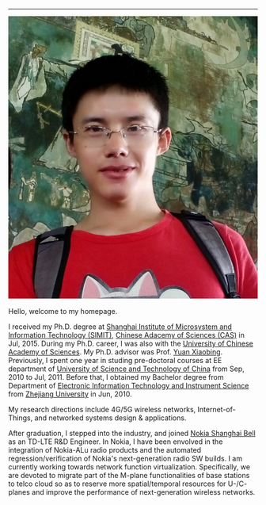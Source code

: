 ***

![Dr. Xiao Shiliang's Homepage](../imgs/personal.jpg)

Hello, welcome to my homepage.

I received my Ph.D. degree at [Shanghai Institute of Microsystem and Information Technology (SIMIT)](http://www.sim.ac.cn/), [Chinese Adacemy of Sciences (CAS)](http://www.cas.cn/) in Jul, 2015. During my Ph.D. career, I was also with the [University of Chinese Academy of Sciences](http://www.gucas.ac.cn/). My Ph.D. advisor was Prof. [Yuan Xiaobing](http://sourcedb.cas.cn/sourcedb_sim_cas/cn/expert/200907/t20090701_1884357.html). Previously, I spent one year in studing pre-doctoral courses at EE department of [University of Science and Technology of China](http://www.ustc.edu.cn/) from Sep, 2010 to Jul, 2011. Before that, I obtained my Bachelor degree from Department of [Electronic Information Technology and Instrument Science](http://www.cbeis.zju.edu.cn/) from [Zhejiang University](http://www.zju.edu.cn/english/) in Jun, 2010.

My research directions include 4G/5G wireless networks, Internet-of-Things, and networked systems design & applications.

After graduation, I stepped into the industry, and joined [Nokia Shanghai Bell](http://company.nokia.com/en) as an TD-LTE R&D Engineer. In Nokia, I have been envolved in the integration of Nokia-ALu radio products and the automated regression/verification of Nokia's next-generation radio SW builds. I am currently working towards network function virtualization. Specifically, we are devoted to migrate part of the M-plane functionalities of base stations to telco cloud so as to reserve more spatial/temporal resources for U-/C- planes and improve the performance of next-generation wireless networks.



